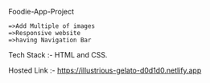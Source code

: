  Foodie-App-Project
 
 
    =>Add Multiple of images
    =>Responsive website 
    =>having Navigation Bar
    
    
Tech Stack :- HTML and CSS.


Hosted Link :- https://illustrious-gelato-d0d1d0.netlify.app

